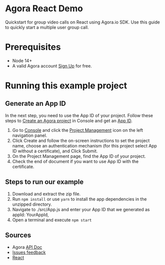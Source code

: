 # Agora React Demo

Quickstart for group video calls on React using Agora.io SDK. Use this guide to quickly start a multiple user group call.

# Prerequisites

- Node 14+
- A valid Agora account [Sign Up](https://dashboard.agora.io/en/) for free.

# Running this example project

## Generate an App ID

In the next step, you need to use the App ID of your project. Follow these steps to [Create an Agora project](https://docs.agora.io/en/Agora%20Platform/manage_projects?platform=All%20Platformshttps://docs.agora.io/en/Agora%20Platform/manage_projects?platform=All%20Platforms#create-a-new-project) in Console and get an [App ID](https://docs.agora.io/en/Agora%20Platform/terms?platform=All%20Platforms#a-nameappidaapp-id).

1. Go to [Console](https://dashboard.agora.io/) and click the [Project Management](https://dashboard.agora.io/projects) icon on the left navigation panel.
2. Click Create and follow the on-screen instructions to set the project name, choose an authentication mechanism (for this project select App ID without a certificate), and Click Submit.
3. On the Project Management page, find the App ID of your project.
4. Check the end of document if you want to use App ID with the certificate.

## Steps to run our example

1. Download and extract the zip file.
2. Run `npm install` or use `yarn` to install the app dependencies in the unzipped directory.
3. Navigate to ./src/App.js and enter your App ID that we generated as appId: YourAppId,
4. Open a terminal and execute `npm start`

## Sources

- Agora [API Doc](https://docs.agora.io/en/)
- [Issues feedback](https://github.com/AgoraIO-Community/Agora-RN-Quickstart/issues)
- [React](https://reactjs.org/)
